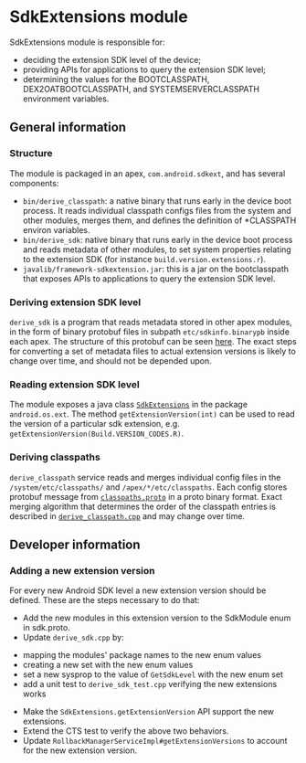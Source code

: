 # SdkExtensions module

SdkExtensions module is responsible for:
- deciding the extension SDK level of the device;
- providing APIs for applications to query the extension SDK level;
- determining the values for the BOOTCLASSPATH, DEX2OATBOOTCLASSPATH, and
  SYSTEMSERVERCLASSPATH environment variables.

## General information

### Structure

The module is packaged in an apex, `com.android.sdkext`, and has several
components:
- `bin/derive_classpath`: a native binary that runs early in the device boot
  process. It reads individual classpath configs files from the system and
  other modules, merges them, and defines the definition of *CLASSPATH environ
  variables.
- `bin/derive_sdk`: native binary that runs early in the device boot process and
  reads metadata of other modules, to set system properties relating to the
  extension SDK (for instance `build.version.extensions.r`).
- `javalib/framework-sdkextension.jar`: this is a jar on the bootclasspath that
  exposes APIs to applications to query the extension SDK level.

### Deriving extension SDK level
`derive_sdk` is a program that reads metadata stored in other apex modules, in
the form of binary protobuf files in subpath `etc/sdkinfo.binarypb` inside each
apex. The structure of this protobuf can be seen [here][sdkinfo-proto]. The
exact steps for converting a set of metadata files to actual extension versions
is likely to change over time, and should not be depended upon.

### Reading extension SDK level
The module exposes a java class [`SdkExtensions`][sdkextensions-java] in the
package `android.os.ext`. The method `getExtensionVersion(int)` can be used to
read the version of a particular sdk extension, e.g.
`getExtensionVersion(Build.VERSION_CODES.R)`.

### Deriving classpaths
`derive_classpath` service reads and merges individual config files in the
`/system/etc/classpaths/` and `/apex/*/etc/classpaths`. Each config stores
protobuf message from [`classpaths.proto`] in a proto binary format. Exact
merging algorithm that determines the order of the classpath entries is
described in [`derive_classpath.cpp`] and may change over time.

[`classpaths.proto`]: packages/modules/SdkExtensions/proto/classpaths.proto
[`derive_classpath.cpp`]: packages/modules/SdkExtensions/derive_classpath/derive_classpath.cpp
[sdkinfo-proto]: packages/modules/SdkExtensions/proto/sdk.proto
[sdkextensions-java]: framework/java/android/os/ext/SdkExtensions.java

## Developer information

### Adding a new extension version
For every new Android SDK level a new extension version should be defined. These
are the steps necessary to do that:
- Add the new modules in this extension version to the SdkModule enum in
  sdk.proto.
- Update `derive_sdk.cpp` by:
 * mapping the modules' package names to the new enum values
 * creating a new set with the new enum values
 * set a new sysprop to the value of `GetSdkLevel` with the new enum set
 * add a unit test to `derive_sdk_test.cpp` verifying the new extensions works
- Make the `SdkExtensions.getExtensionVersion` API support the new extensions.
- Extend the CTS test to verify the above two behaviors.
- Update `RollbackManagerServiceImpl#getExtensionVersions` to account for the
  new extension version.
